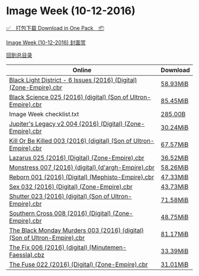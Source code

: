 # Image Week (10-12-2016)

[✅&emsp;打包下载 Download in One Pack&emsp;📦](https://pan.baidu.com/s/1gfleOsN)

[Image Week (10-12-2016) 封面赏](/https://github.com/alicewish/markdown/blob/master/cover/Image-Week-10-12-2016-Covers.md)



[回到总目录](https://github.com/alicewish/markdown/blob/master/Catalogs.md)



Online | Download
--- | ---
[Black Light District - 6 Issues (2016) (Digital) (Zone-Empire).cbr](https://github.com/alicewish/markdown/blob/master/comic/Black-Light-District-6-Issues-2016-Digital-Zone-Empire-cbr.md) | [58.93MiB](https://pan.baidu.com/s/1gfleOsN#list/path=%2FImage%20Week%202016%20Q4%2FImage%20Week%20%2810-12-2016%29%2F%E3%82%B9%E3%82%AD%E3%82%AA%E3%82%B5%E3%82%AB%E3%82%AA%E3%82%BD%E3%82%BD%E3%82%B7%E3%82%BB%E3%82%BF%E3%82%B7%E3%82%B7%E3%82%A8%E3%82%BB%E3%82%AD%E3%82%BD%E3%82%AA%E3%82%B1%E3%82%BF%E3%82%BB%E3%82%BB%E3%82%AF%E3%82%AA%E3%82%AF%E3%82%A8%E3%82%A8%E3%82%A8%E3%82%AF%E3%82%B1%E3%82%B5%E3%82%B1&parentPath=%2FImage%20Week%202016%20Q4)
[Black Science 025 (2016) (digital) (Son of Ultron-Empire).cbr](https://github.com/alicewish/markdown/blob/master/comic/Black-Science-025-2016-digital-Son-of-Ultron-Empire-cbr.md) | [85.45MiB](https://pan.baidu.com/s/1gfleOsN#list/path=%2FImage%20Week%202016%20Q4%2FImage%20Week%20%2810-12-2016%29%2F%E3%82%A8%E3%82%AB%E3%82%BD%E3%82%AF%E3%82%BB%E3%82%BF%E3%82%AD%E3%82%AA%E3%82%A8%E3%82%A4%E3%82%B3%E3%82%AD%E3%82%AB%E3%82%B5%E3%82%BF%E3%82%AD%E3%82%B1%E3%82%AD%E3%82%BB%E3%82%A6%E3%82%A6%E3%82%AB%E3%82%BB%E3%82%BB%E3%82%BF%E3%82%A6%E3%82%AA%E3%82%BD%E3%82%AA%E3%82%A2%E3%82%AD%E3%82%A4&parentPath=%2FImage%20Week%202016%20Q4)
Image Week checklist.txt | [285.00B](https://pan.baidu.com/s/1gfleOsN#list/path=%2FImage%20Week%202016%20Q4%2FImage%20Week%20%2810-12-2016%29%2F%E3%82%BB%E3%82%A4%E3%82%BB%E3%82%AF%E3%82%B9%E3%82%AF%E3%82%B9%E3%82%BD%E3%82%BD%E3%82%B5%E3%82%B5%E3%82%B5%E3%82%B9%E3%82%AF%E3%82%BB%E3%82%AA%E3%82%B1%E3%82%B9%E3%82%A4%E3%82%B9%E3%82%A2%E3%82%B3%E3%82%B1%E3%82%A8%E3%82%AF%E3%82%B5%E3%82%AB%E3%82%A2%E3%82%BD%E3%82%AF%E3%82%BB%E3%82%BD&parentPath=%2FImage%20Week%202016%20Q4)
[Jupiter's Legacy v2 004 (2016) (Digital) (Zone-Empire).cbr](https://github.com/alicewish/markdown/blob/master/comic/Jupiters-Legacy-v2-004-2016-Digital-Zone-Empire-cbr.md) | [30.24MiB](https://pan.baidu.com/s/1gfleOsN#list/path=%2FImage%20Week%202016%20Q4%2FImage%20Week%20%2810-12-2016%29%2F%E3%82%A2%E3%82%AF%E3%82%AA%E3%82%BF%E3%82%BF%E3%82%BF%E3%82%AF%E3%82%BB%E3%82%B3%E3%82%AD%E3%82%B5%E3%82%A2%E3%82%A8%E3%82%AA%E3%82%B7%E3%82%B5%E3%82%A4%E3%82%AD%E3%82%AB%E3%82%BD%E3%82%A6%E3%82%A6%E3%82%BF%E3%82%BB%E3%82%A6%E3%82%A8%E3%82%AB%E3%82%AD%E3%82%AF%E3%82%B1%E3%82%AA%E3%82%AA&parentPath=%2FImage%20Week%202016%20Q4)
[Kill Or Be Killed 003 (2016) (digital) (Son of Ultron-Empire).cbr](https://github.com/alicewish/markdown/blob/master/comic/Kill-Or-Be-Killed-003-2016-digital-Son-of-Ultron-Empire-cbr.md) | [67.57MiB](https://pan.baidu.com/s/1gfleOsN#list/path=%2FImage%20Week%202016%20Q4%2FImage%20Week%20%2810-12-2016%29%2F%E3%82%B7%E3%82%BF%E3%82%AF%E3%82%A8%E3%82%AA%E3%82%A6%E3%82%B7%E3%82%BD%E3%82%BB%E3%82%BB%E3%82%A4%E3%82%A8%E3%82%AB%E3%82%BD%E3%82%A4%E3%82%B7%E3%82%A4%E3%82%BB%E3%82%AF%E3%82%AD%E3%82%BF%E3%82%BF%E3%82%B9%E3%82%B3%E3%82%AA%E3%82%B1%E3%82%A4%E3%82%A4%E3%82%A8%E3%82%B1%E3%82%B3%E3%82%A8&parentPath=%2FImage%20Week%202016%20Q4)
[Lazarus 025 (2016) (Digital) (Zone-Empire).cbr](https://github.com/alicewish/markdown/blob/master/comic/Lazarus-025-2016-Digital-Zone-Empire-cbr.md) | [36.52MiB](https://pan.baidu.com/s/1gfleOsN#list/path=%2FImage%20Week%202016%20Q4%2FImage%20Week%20%2810-12-2016%29%2F%E3%82%B9%E3%82%A2%E3%82%A8%E3%82%B7%E3%82%A2%E3%82%B9%E3%82%BB%E3%82%B3%E3%82%A8%E3%82%AA%E3%82%AA%E3%82%AA%E3%82%BF%E3%82%A6%E3%82%B9%E3%82%AA%E3%82%A8%E3%82%B3%E3%82%A4%E3%82%AD%E3%82%AF%E3%82%B9%E3%82%A2%E3%82%BD%E3%82%BF%E3%82%B1%E3%82%AF%E3%82%B5%E3%82%A2%E3%82%BD%E3%82%A2%E3%82%A2&parentPath=%2FImage%20Week%202016%20Q4)
[Monstress 007 (2016) (digital) (d'argh-Empire).cbr](https://github.com/alicewish/markdown/blob/master/comic/Monstress-007-2016-digital-dargh-Empire-cbr.md) | [58.26MiB](https://pan.baidu.com/s/1gfleOsN#list/path=%2FImage%20Week%202016%20Q4%2FImage%20Week%20%2810-12-2016%29%2F%E3%82%AF%E3%82%B9%E3%82%B9%E3%82%AF%E3%82%B9%E3%82%A8%E3%82%B3%E3%82%AA%E3%82%B9%E3%82%B1%E3%82%B3%E3%82%B7%E3%82%A6%E3%82%BD%E3%82%A8%E3%82%A6%E3%82%AF%E3%82%A8%E3%82%AB%E3%82%AF%E3%82%AD%E3%82%B7%E3%82%AA%E3%82%B7%E3%82%AA%E3%82%B9%E3%82%B3%E3%82%A4%E3%82%A8%E3%82%BB%E3%82%AD%E3%82%B1&parentPath=%2FImage%20Week%202016%20Q4)
[Reborn 001 (2016) (Digital) (Mephisto-Empire).cbr](https://github.com/alicewish/markdown/blob/master/comic/Reborn-001-2016-Digital-Mephisto-Empire-cbr.md) | [47.33MiB](https://pan.baidu.com/s/1gfleOsN#list/path=%2FImage%20Week%202016%20Q4%2FImage%20Week%20%2810-12-2016%29%2F%E3%82%A2%E3%82%B9%E3%82%BD%E3%82%AF%E3%82%BD%E3%82%AD%E3%82%AD%E3%82%BF%E3%82%AF%E3%82%AD%E3%82%AF%E3%82%B7%E3%82%AF%E3%82%B5%E3%82%A2%E3%82%BD%E3%82%BD%E3%82%AA%E3%82%BB%E3%82%B5%E3%82%BD%E3%82%BB%E3%82%BB%E3%82%A2%E3%82%B1%E3%82%BD%E3%82%BD%E3%82%B7%E3%82%B7%E3%82%BF%E3%82%B5%E3%82%A2&parentPath=%2FImage%20Week%202016%20Q4)
[Sex 032 (2016) (Digital) (Zone-Empire).cbr](https://github.com/alicewish/markdown/blob/master/comic/Sex-032-2016-Digital-Zone-Empire-cbr.md) | [43.73MiB](https://pan.baidu.com/s/1gfleOsN#list/path=%2FImage%20Week%202016%20Q4%2FImage%20Week%20%2810-12-2016%29%2F%E3%82%AF%E3%82%A2%E3%82%B9%E3%82%BF%E3%82%BF%E3%82%BD%E3%82%BF%E3%82%AF%E3%82%AF%E3%82%A6%E3%82%A4%E3%82%A6%E3%82%B7%E3%82%A6%E3%82%A4%E3%82%B3%E3%82%B7%E3%82%BB%E3%82%A6%E3%82%A8%E3%82%AA%E3%82%B1%E3%82%BB%E3%82%AA%E3%82%B7%E3%82%B3%E3%82%B5%E3%82%A6%E3%82%BF%E3%82%B1%E3%82%A6%E3%82%A4&parentPath=%2FImage%20Week%202016%20Q4)
[Shutter 023 (2016) (digital) (Son of Ultron-Empire).cbr](https://github.com/alicewish/markdown/blob/master/comic/Shutter-023-2016-digital-Son-of-Ultron-Empire-cbr.md) | [71.58MiB](https://pan.baidu.com/s/1gfleOsN#list/path=%2FImage%20Week%202016%20Q4%2FImage%20Week%20%2810-12-2016%29%2F%E3%82%B7%E3%82%A6%E3%82%B1%E3%82%A4%E3%82%B9%E3%82%A6%E3%82%B7%E3%82%B9%E3%82%B1%E3%82%AB%E3%82%A2%E3%82%B7%E3%82%B3%E3%82%AD%E3%82%B1%E3%82%A8%E3%82%A2%E3%82%AA%E3%82%AD%E3%82%A8%E3%82%BB%E3%82%B9%E3%82%BF%E3%82%B3%E3%82%A8%E3%82%BB%E3%82%B9%E3%82%B3%E3%82%BD%E3%82%AF%E3%82%AA%E3%82%A8&parentPath=%2FImage%20Week%202016%20Q4)
[Southern Cross 008 (2016) (Digital) (Zone-Empire).cbr](https://github.com/alicewish/markdown/blob/master/comic/Southern-Cross-008-2016-Digital-Zone-Empire-cbr.md) | [48.75MiB](https://pan.baidu.com/s/1gfleOsN#list/path=%2FImage%20Week%202016%20Q4%2FImage%20Week%20%2810-12-2016%29%2F%E3%82%A6%E3%82%BB%E3%82%B5%E3%82%AF%E3%82%B3%E3%82%AF%E3%82%BF%E3%82%B9%E3%82%B1%E3%82%AB%E3%82%B3%E3%82%AF%E3%82%AD%E3%82%BB%E3%82%A2%E3%82%A6%E3%82%B5%E3%82%A6%E3%82%BF%E3%82%AF%E3%82%A8%E3%82%B3%E3%82%A4%E3%82%AA%E3%82%B1%E3%82%B1%E3%82%B7%E3%82%A6%E3%82%AF%E3%82%BB%E3%82%BD%E3%82%B3&parentPath=%2FImage%20Week%202016%20Q4)
[The Black Monday Murders 003 (2016) (digital) (Son of Ultron-Empire).cbr](https://github.com/alicewish/markdown/blob/master/comic/Black-Monday-Murders-003-2016-digital-Son-of-Ultron-Empire-cbr.md) | [81.17MiB](https://pan.baidu.com/s/1gfleOsN#list/path=%2FImage%20Week%202016%20Q4%2FImage%20Week%20%2810-12-2016%29%2F%E3%82%AB%E3%82%AB%E3%82%B7%E3%82%A6%E3%82%A4%E3%82%B3%E3%82%BB%E3%82%B3%E3%82%AB%E3%82%AA%E3%82%A8%E3%82%A8%E3%82%A4%E3%82%A4%E3%82%A2%E3%82%AB%E3%82%B7%E3%82%AB%E3%82%BB%E3%82%A6%E3%82%A6%E3%82%B1%E3%82%BF%E3%82%A6%E3%82%AF%E3%82%B3%E3%82%BF%E3%82%AB%E3%82%A2%E3%82%BF%E3%82%B7%E3%82%B1&parentPath=%2FImage%20Week%202016%20Q4)
[The Fix 006 (2016) (digital) (Minutemen-Faessla).cbz](https://github.com/alicewish/markdown/blob/master/comic/Fix-006-2016-digital-Minutemen-Faessla-cbz.md) | [33.39MiB](https://pan.baidu.com/s/1gfleOsN#list/path=%2FImage%20Week%202016%20Q4%2FImage%20Week%20%2810-12-2016%29%2F%E3%82%A8%E3%82%A4%E3%82%BF%E3%82%AA%E3%82%BB%E3%82%B9%E3%82%A8%E3%82%BB%E3%82%BD%E3%82%A8%E3%82%B9%E3%82%AF%E3%82%B1%E3%82%A8%E3%82%AB%E3%82%B9%E3%82%B9%E3%82%AB%E3%82%AF%E3%82%AD%E3%82%B7%E3%82%BF%E3%82%A6%E3%82%AD%E3%82%B3%E3%82%AA%E3%82%AF%E3%82%AA%E3%82%B9%E3%82%BB%E3%82%A2%E3%82%A6&parentPath=%2FImage%20Week%202016%20Q4)
[The Fuse 022 (2016) (Digital) (Zone-Empire).cbr](https://github.com/alicewish/markdown/blob/master/comic/Fuse-022-2016-Digital-Zone-Empire-cbr.md) | [31.01MiB](https://pan.baidu.com/s/1gfleOsN#list/path=%2FImage%20Week%202016%20Q4%2FImage%20Week%20%2810-12-2016%29%2F%E3%82%B9%E3%82%B1%E3%82%A6%E3%82%BF%E3%82%A6%E3%82%A6%E3%82%AF%E3%82%B3%E3%82%AF%E3%82%A8%E3%82%A2%E3%82%BD%E3%82%B3%E3%82%A6%E3%82%BB%E3%82%A4%E3%82%A8%E3%82%AA%E3%82%B5%E3%82%A2%E3%82%BB%E3%82%B1%E3%82%AB%E3%82%A4%E3%82%A2%E3%82%AD%E3%82%BF%E3%82%BF%E3%82%A2%E3%82%A2%E3%82%B9%E3%82%A6&parentPath=%2FImage%20Week%202016%20Q4)